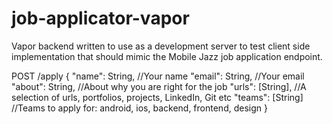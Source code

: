 # job-applicator-vapor
Vapor backend written to use as a development server to test client side implementation that should mimic the Mobile Jazz job application endpoint.

POST
/apply
{
  "name": String, //Your name
  "email": String, //Your email
  "about": String, //About why you are right for the job
  "urls": [String], //A selection of urls, portfolios, projects, LinkedIn, Git etc
  "teams": [String] //Teams to apply for: android, ios, backend, frontend, design
}
